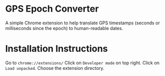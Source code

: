 GPS Epoch Converter
===============

A simple Chrome extension to help translate GPS timestamps (seconds or milliseconds since the epoch) to human-readable dates.

Installation Instructions
===============
Go to `chrome://extensions/`
Click on `Developer mode` on top right.
Click on `Load unpacked`.
Choose the extension directory.
